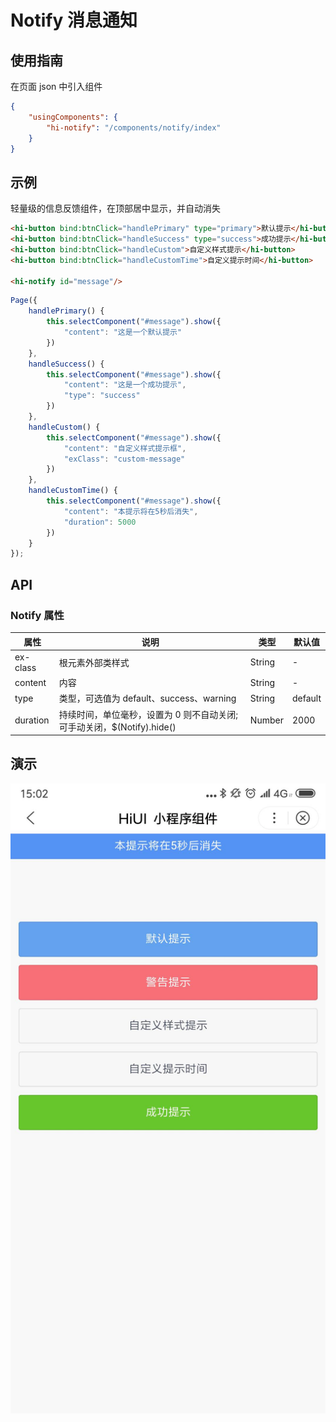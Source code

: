 # Notify 消息通知  
## 使用指南  
在页面 json 中引入组件   

```json    
{
    "usingComponents": {
        "hi-notify": "/components/notify/index"
    }
} 
```

## 示例  
轻量级的信息反馈组件，在顶部居中显示，并自动消失  

```html
<hi-button bind:btnClick="handlePrimary" type="primary">默认提示</hi-button>
<hi-button bind:btnClick="handleSuccess" type="success">成功提示</hi-button>
<hi-button bind:btnClick="handleCustom">自定义样式提示</hi-button>
<hi-button bind:btnClick="handleCustomTime">自定义提示时间</hi-button>

<hi-notify id="message"/>
```

```javascript  
Page({
    handlePrimary() {
        this.selectComponent("#message").show({
            "content": "这是一个默认提示"
        })
    },
    handleSuccess() {
        this.selectComponent("#message").show({
            "content": "这是一个成功提示",
            "type": "success"
        })
    },
    handleCustom() {
        this.selectComponent("#message").show({
            "content": "自定义样式提示框",
            "exClass": "custom-message"
        })
    },
    handleCustomTime() {
        this.selectComponent("#message").show({
            "content": "本提示将在5秒后消失",
            "duration": 5000
        })
    }
});
```

## API 
### Notify 属性 
| 属性 | 说明 | 类型 | 默认值 |
| --- | --- | --- | --- |
| ex-class | 根元素外部类样式 | String | - |
| content | 内容 | String | - |
| type | 类型，可选值为 default、success、warning | String | default |
| duration | 持续时间，单位毫秒，设置为 0 则不自动关闭;可手动关闭，$(Notify).hide() | Number | 2000 | 

## 演示
![layout](./images/18.png)
